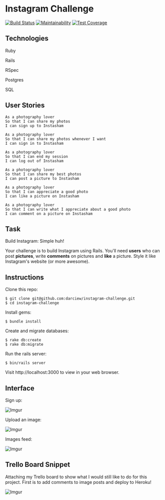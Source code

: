 Instagram Challenge
===================

[![Build Status](https://travis-ci.org/darciew/instagram-challenge.svg?branch=master)](https://travis-ci.org/darciew/instagram-challenge) [![Maintainability](https://api.codeclimate.com/v1/badges/aff58ba264ca09d128c7/maintainability)](https://codeclimate.com/github/darciew/instagram-challenge/maintainability) [![Test Coverage](https://api.codeclimate.com/v1/badges/aff58ba264ca09d128c7/test_coverage)](https://codeclimate.com/github/darciew/instagram-challenge/test_coverage)

## Technologies
Ruby

Rails

RSpec

Postgres

SQL

## User Stories

```
As a photography lover
So that I can share my photos
I can sign up to Instasham
```

```
As a photography lover
So that I can share my photos whenever I want
I can sign in to Instasham
```

```
As a photography lover
So that I can end my session
I can log out of Instasham
```

```
As a photography lover
So that I can share my best photos
I can post a picture to Instasham
```

```
As a photography lover
So that I can appreciate a good photo
I can like a picture on Instasham
```

```
As a photography lover
So that I can write what I appreciate about a good photo
I can comment on a picture on Instasham
```

## Task

Build Instagram: Simple huh!

Your challenge is to build Instagram using Rails. You'll need **users** who can post **pictures**, write **comments** on pictures and **like** a picture. Style it like Instagram's website (or more awesome).

## Instructions

Clone this repo:
```
$ git clone git@github.com:darciew/instagram-challenge.git
$ cd instagram-challenge
```

Install gems:
```
$ bundle install
```

Create and migrate databases:

```
$ rake db:create
$ rake db:migrate
```

Run the rails server:
```
$ bin/rails server
```
Visit http://localhost:3000 to view in your web browser.

## Interface

Sign up:

![Imgur](https://i.imgur.com/AfMcIiC.png)

Upload an image:

![Imgur](https://i.imgur.com/5rfkSr3.png)

Images feed:

![Imgur](https://i.imgur.com/bArvILE.png)

## Trello Board Snippet

Attaching my Trello board to show what I would still like to do for this project. First is to add comments to image posts and deploy to Heroku!

![Imgur](https://i.imgur.com/X28N831.png)
